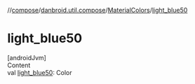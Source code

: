 //[compose](../../../index.md)/[danbroid.util.compose](../index.md)/[MaterialColors](index.md)/[light_blue50](light_blue50.md)



# light_blue50  
[androidJvm]  
Content  
val [light_blue50](light_blue50.md): Color  



